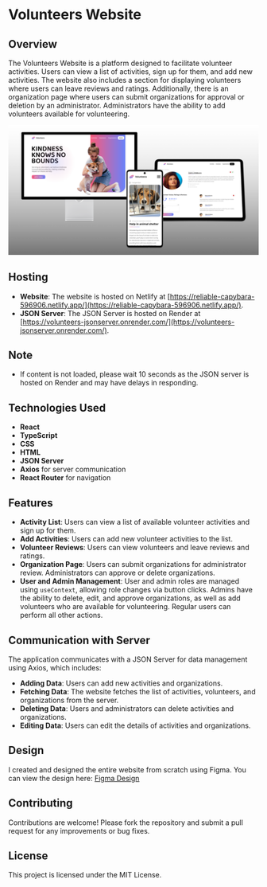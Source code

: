 # Volunteers Website

## Overview

The Volunteers Website is a platform designed to facilitate volunteer activities. Users can view a list of activities, sign up for them, and add new activities. The website also includes a section for displaying volunteers where users can leave reviews and ratings. Additionally, there is an organization page where users can submit organizations for approval or deletion by an administrator. Administrators have the ability to add volunteers available for volunteering.

![Showcase](./public/assets/VolunteersMockup.png)

## Hosting

- **Website**: The website is hosted on Netlify at [https://reliable-capybara-596906.netlify.app/](https://reliable-capybara-596906.netlify.app/).
- **JSON Server**: The JSON Server is hosted on Render at [https://volunteers-jsonserver.onrender.com/](https://volunteers-jsonserver.onrender.com/).

## Note
- If content is not loaded, please wait 10 seconds as the JSON server is hosted on Render and may have delays in responding.

## Technologies Used

- **React**
- **TypeScript**
- **CSS**
- **HTML**
- **JSON Server**
- **Axios** for server communication
- **React Router** for navigation

## Features

- **Activity List**: Users can view a list of available volunteer activities and sign up for them.
- **Add Activities**: Users can add new volunteer activities to the list.
- **Volunteer Reviews**: Users can view volunteers and leave reviews and ratings.
- **Organization Page**: Users can submit organizations for administrator review. Administrators can approve or delete organizations.
- **User and Admin Management**: User and admin roles are managed using `useContext`, allowing role changes via button clicks. Admins have the ability to delete, edit, and approve organizations, as well as add volunteers who are available for volunteering. Regular users can perform all other actions.

## Communication with Server

The application communicates with a JSON Server for data management using Axios, which includes:

- **Adding Data**: Users can add new activities and organizations.
- **Fetching Data**: The website fetches the list of activities, volunteers, and organizations from the server.
- **Deleting Data**: Users and administrators can delete activities and organizations.
- **Editing Data**: Users can edit the details of activities and organizations.

## Design

I created and designed the entire website from scratch using Figma. You can view the design here: [Figma Design](https://www.figma.com/design/74YzjhDLJeiYPmCYOUrePN/VolunteersWeb?node-id=0-1&t=YBgJpVVPxFug4rkc-1)

## Contributing

Contributions are welcome! Please fork the repository and submit a pull request for any improvements or bug fixes.

## License

This project is licensed under the MIT License.
